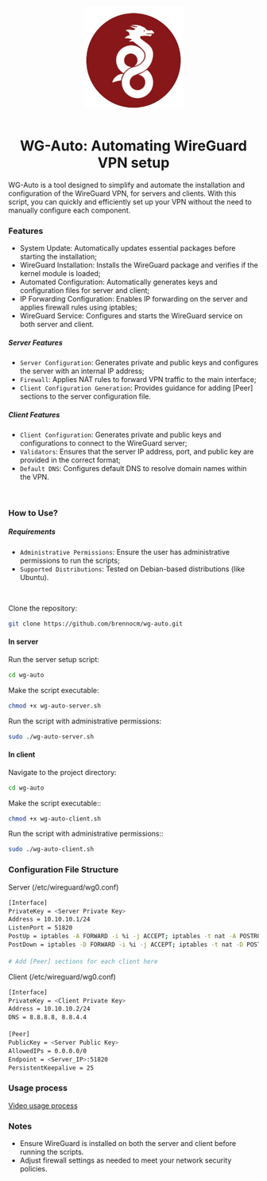 
<div align="center">
    <img src="src/logo-wgauto.png" alt="logo" width="200px">
   <br><br>
    <h1 align="center"> WG-Auto: Automating WireGuard VPN setup</h1>
</div>

WG-Auto is a tool designed to simplify and automate the installation and configuration of the WireGuard VPN, for servers and clients. With this script, you can quickly and efficiently set up your VPN without the need to manually configure each component.

### Features
- System Update: Automatically updates essential packages before starting the installation;
- WireGuard Installation: Installs the WireGuard package and verifies if the kernel module is loaded;
- Automated Configuration: Automatically generates keys and configuration files for server and client;
- IP Forwarding Configuration: Enables IP forwarding on the server and applies firewall rules using iptables;
- WireGuard Service: Configures and starts the WireGuard service on both server and client.

##### Server Features 
*   `Server Configuration`: Generates private and public keys and configures the server with an internal IP address;
*   `Firewall`: Applies NAT rules to forward VPN traffic to the main interface;
*   `Client Configuration Generation`: Provides guidance for adding [Peer] sections to the server configuration file.

##### Client Features
*   `Client Configuration`: Generates private and public keys and configurations to connect to the WireGuard server;
*   `Validators`: Ensures that the server IP address, port, and public key are provided in the correct format;
*   `Default DNS`: Configures default DNS to resolve domain names within the VPN.

<br>

### How to Use?

##### Requirements
*   `Administrative Permissions`: Ensure the user has administrative permissions to run the scripts;
*   `Supported Distributions`: Tested on Debian-based distributions (like Ubuntu).

<br>

Clone the repository:
```bash
git clone https://github.com/brennocm/wg-auto.git
```

#### In server

Run the server setup script:
```bash
cd wg-auto
```
Make the script executable:
```bash
chmod +x wg-auto-server.sh
```

Run the script with administrative permissions:
```bash
sudo ./wg-auto-server.sh
```

#### In client

Navigate to the project directory:
```bash
cd wg-auto
```

Make the script executable::
```bash
chmod +x wg-auto-client.sh
```

Run the script with administrative permissions::
```bash
sudo ./wg-auto-client.sh
```

### Configuration File Structure

Server (/etc/wireguard/wg0.conf)
```bash
[Interface]
PrivateKey = <Server Private Key>
Address = 10.10.10.1/24
ListenPort = 51820
PostUp = iptables -A FORWARD -i %i -j ACCEPT; iptables -t nat -A POSTROUTING -o <Main_Interface> -j MASQUERADE
PostDown = iptables -D FORWARD -i %i -j ACCEPT; iptables -t nat -D POSTROUTING -o <Main_Interface> -j MASQUERADE

# Add [Peer] sections for each client here
```

Client (/etc/wireguard/wg0.conf)

```bash
[Interface]
PrivateKey = <Client Private Key>
Address = 10.10.10.2/24
DNS = 8.8.8.8, 8.8.4.4

[Peer]
PublicKey = <Server Public Key>
AllowedIPs = 0.0.0.0/0
Endpoint = <Server_IP>:51820
PersistentKeepalive = 25
```

### Usage process

[Video usage process](https://youtu.be/Nr_En-eo2c0)

### Notes

* Ensure WireGuard is installed on both the server and client before running the scripts.
* Adjust firewall settings as needed to meet your network security policies.